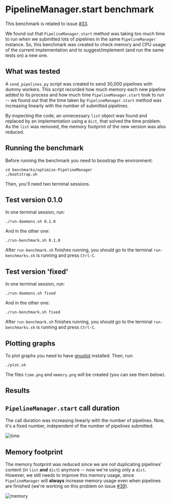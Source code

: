 PipelineManager.start benchmark
===============================

This benchmark is related to issue
[#33](https://github.com/NAMD/pypelinin/issues/33).

We found out that `PipelineManager.start` method was taking too much time to
run when we submitted lots of pipelines in the same `PipelineManager` instance.
So, this benchmark was created to check memory and CPU usage of the current
implementation and to suggest/implement (and run the same tests on) a new one.


What was tested
---------------

A `send_pipelines.py` script was created to send 30,000 pipelines with dummy
workers. This script recorded how much memory each new pipeline added to its
process and how much time `PipelineManager.start` took to run -- we found out
that the time taken by `PipelineManager.start` method was increasing linearly
with the number of submitted pipelines.

By inspecting the code, an unnecessary `list` object was found and replaced by
an implementation using a `dict`, that solved the time problem. As the `list`
was removed, the memory footprint of the new version was also reduced.


Running the benchmark
---------------------

Before running the benchmark you need to boostrap the environment:

    cd benchmarks/optimize-PipelineManager
    ./bootstrap.sh

Then, you'll need two terminal sessions.

## Test version 0.1.0

In one terminal session, run:

    ./run-daemons.sh 0.1.0

And in the other one:

    ./run-benchmark.sh 0.1.0

After `run-benchmark.sh` finishes running, you should go to the terminal
`run-benchmarks.sh` is running and press `Ctrl-C`.


## Test version 'fixed'

In one terminal session, run:

    ./run-daemons.sh fixed

And in the other one:

    ./run-benchmark.sh fixed

After `run-benchmark.sh` finishes running, you should go to the terminal
`run-benchmarks.sh` is running and press `Ctrl-C`.


## Plotting graphs

To plot graphs you need to have [gnuplot](http://www.gnuplot.info/) installed.
Then, run:

    ./plot.sh

The files `time.png` and `memory.png` will be created (you can see them below).


Results
-------

## `PipelineManager.start` call duration

The call duration was increasing linearly with the number of pipelines. Now,
it's a fixed number, independent of the number of pipelines submitted.

![time](https://f.cloud.github.com/assets/186126/199948/60584cdc-80af-11e2-912f-43a3369f53a7.png)

## Memory footprint

The memory footprint was reduced since we are not duplicating pipelines'
content (in `list` **and** `dict`) anymore -- now we're using only a `dict`.
However, we still needs to improve this memory usage, since `PipelineManager`
will **always** increase memory usage even when pipelines are finished (we're
working on this problem on issue
[#39](https://github.com/NAMD/pypelinin/issues/39)).

![memory](https://f.cloud.github.com/assets/186126/199949/6715b19a-80af-11e2-960a-4a657771c92d.png)
